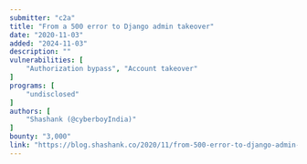 ```yaml
---
submitter: "c2a"
title: "From a 500 error to Django admin takeover"
date: "2020-11-03"
added: "2024-11-03"
description: ""
vulnerabilities: [
    "Authorization bypass", "Account takeover"
]
programs: [
    "undisclosed"
]
authors: [
    "Shashank (@cyberboyIndia)"
]
bounty: "3,000"
link: "https://blog.shashank.co/2020/11/from-500-error-to-django-admin-takeover.html"
---
```




